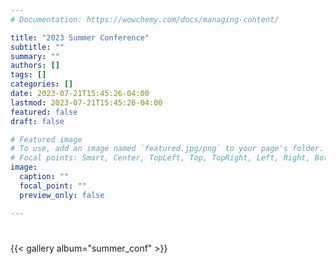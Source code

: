 ```yaml
---
# Documentation: https://wowchemy.com/docs/managing-content/

title: "2023 Summer Conference"
subtitle: ""
summary: ""
authors: []
tags: []
categories: []
date: 2023-07-21T15:45:26-04:00
lastmod: 2023-07-21T15:45:26-04:00
featured: false
draft: false

# Featured image
# To use, add an image named `featured.jpg/png` to your page's folder.
# Focal points: Smart, Center, TopLeft, Top, TopRight, Left, Right, BottomLeft, Bottom, BottomRight.
image:
  caption: ""
  focal_point: ""
  preview_only: false

---
```



# 

{{< gallery album="summer_conf" >}}


